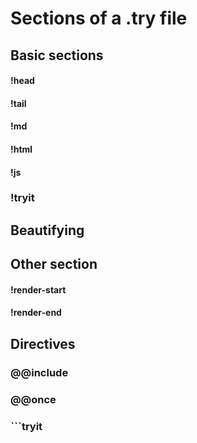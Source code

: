 # Sections of a .try file


## Basic sections

#### !head

#### !tail

#### !md

#### !html

#### !js

### !tryit

## Beautifying

## Other section

#### !render-start

#### !render-end

## Directives

### @@include

### @@once

### \`\`\`tryit



